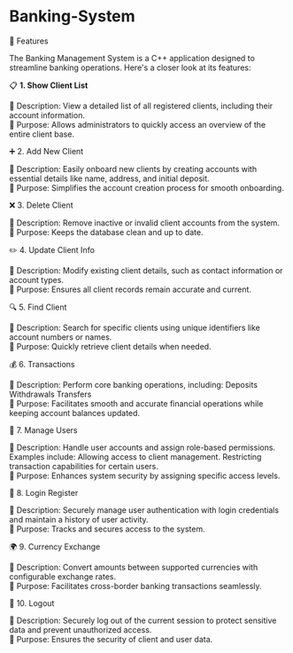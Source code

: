 # Banking-System

🎉 Features

The Banking Management System is a C++ application designed to streamline banking operations. Here's a closer look at its features:

📋 **1. Show Client List**

🔹 Description: View a detailed list of all registered clients, including their account information.
<br>🔹 Purpose: Allows administrators to quickly access an overview of the entire client base.

➕ 2. Add New Client

🔹 Description: Easily onboard new clients by creating accounts with essential details like name, address, and initial deposit.
<br>🔹 Purpose: Simplifies the account creation process for smooth onboarding.

❌ 3. Delete Client

🔹 Description: Remove inactive or invalid client accounts from the system.
<br>🔹 Purpose: Keeps the database clean and up to date.

✏️ 4. Update Client Info

🔹 Description: Modify existing client details, such as contact information or account types.
<br>🔹 Purpose: Ensures all client records remain accurate and current.

🔍 5. Find Client

🔹 Description: Search for specific clients using unique identifiers like account numbers or names.
<br>🔹 Purpose: Quickly retrieve client details when needed.

💰 6. Transactions

🔹 Description: Perform core banking operations, including:
       Deposits
      Withdrawals
      Transfers
<br>🔹 Purpose: Facilitates smooth and accurate financial operations while keeping account balances updated.

👥 7. Manage Users

🔹 Description: Handle user accounts and assign role-based permissions. Examples include:
Allowing access to client management.
Restricting transaction capabilities for certain users.
<br>🔹 Purpose: Enhances system security by assigning specific access levels.

🔐 8. Login Register

🔹 Description: Securely manage user authentication with login credentials and maintain a history of user activity.
<br>🔹 Purpose: Tracks and secures access to the system.

🌍 9. Currency Exchange

🔹 Description: Convert amounts between supported currencies with configurable exchange rates.
<br>🔹 Purpose: Facilitates cross-border banking transactions seamlessly.

🚪 10. Logout

🔹 Description: Securely log out of the current session to protect sensitive data and prevent unauthorized access.
<br>🔹 Purpose: Ensures the security of client and user data.
